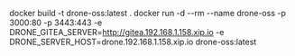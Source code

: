 docker build -t drone-oss:latest .
docker run -d --rm --name drone-oss -p 3000:80 -p 3443:443 -e DRONE_GITEA_SERVER=http://gitea.192.168.1.158.xip.io -e DRONE_SERVER_HOST=drone.192.168.1.158.xip.io drone-oss:latest
